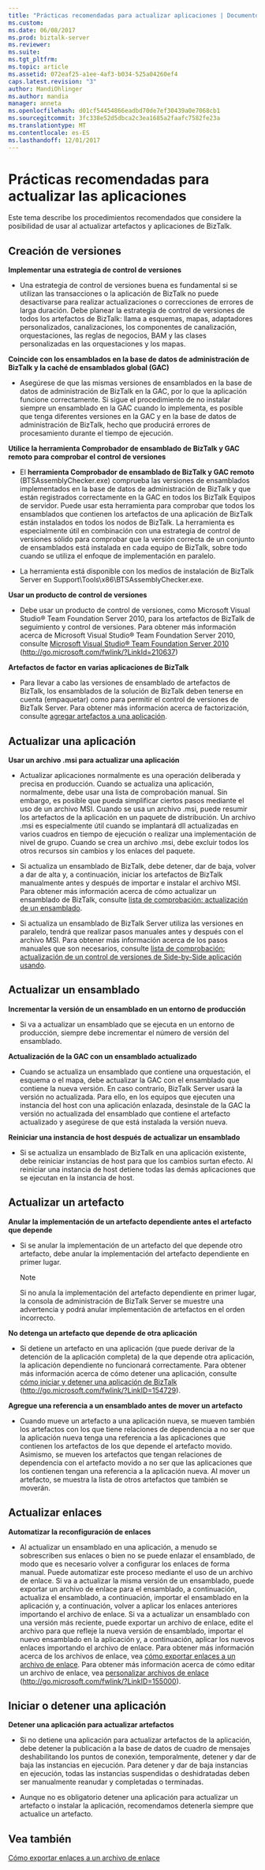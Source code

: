 ```yaml
---
title: "Prácticas recomendadas para actualizar aplicaciones | Documentos de Microsoft"
ms.custom: 
ms.date: 06/08/2017
ms.prod: biztalk-server
ms.reviewer: 
ms.suite: 
ms.tgt_pltfrm: 
ms.topic: article
ms.assetid: 072eaf25-a1ee-4af3-b034-525a04260ef4
caps.latest.revision: "3"
author: MandiOhlinger
ms.author: mandia
manager: anneta
ms.openlocfilehash: d01cf54454866eadbd70de7ef30439a0e7068cb1
ms.sourcegitcommit: 3fc338e52d5dbca2c3ea1685a2faafc7582fe23a
ms.translationtype: MT
ms.contentlocale: es-ES
ms.lasthandoff: 12/01/2017
---
```

# <a name="best-practices-for-updating-applications"></a>Prácticas recomendadas para actualizar las aplicaciones
Este tema describe los procedimientos recomendados que considere la posibilidad de usar al actualizar artefactos y aplicaciones de BizTalk.  
  
## <a name="versioning"></a>Creación de versiones  
 **Implementar una estrategia de control de versiones**  
  
-   Una estrategia de control de versiones buena es fundamental si se utilizan las transacciones o la aplicación de BizTalk no puede desactivarse para realizar actualizaciones o correcciones de errores de larga duración. Debe planear la estrategia de control de versiones de todos los artefactos de BizTalk: llama a esquemas, mapas, adaptadores personalizados, canalizaciones, los componentes de canalización, orquestaciones, las reglas de negocios, BAM y las clases personalizadas en las orquestaciones y los mapas.  
  
 **Coincide con los ensamblados en la base de datos de administración de BizTalk y la caché de ensamblados global (GAC)**  
  
-   Asegúrese de que las mismas versiones de ensamblados en la base de datos de administración de BizTalk en la GAC, por lo que la aplicación funcione correctamente. Si sigue el procedimiento de no instalar siempre un ensamblado en la GAC cuando lo implementa, es posible que tenga diferentes versiones en la GAC y en la base de datos de administración de BizTalk, hecho que producirá errores de procesamiento durante el tiempo de ejecución.  
  
 **Utilice la herramienta Comprobador de ensamblado de BizTalk y GAC remoto para comprobar el control de versiones**  
  
-   El **herramienta Comprobador de ensamblado de BizTalk y GAC remoto** (BTSAssemblyChecker.exe) comprueba las versiones de ensamblados implementados en la base de datos de administración de BizTalk y que están registrados correctamente en la GAC en todos los BizTalk Equipos de servidor. Puede usar esta herramienta para comprobar que todos los ensamblados que contienen los artefactos de una aplicación de BizTalk están instalados en todos los nodos de BizTalk. La herramienta es especialmente útil en combinación con una estrategia de control de versiones sólido para comprobar que la versión correcta de un conjunto de ensamblados está instalada en cada equipo de BizTalk, sobre todo cuando se utiliza el enfoque de implementación en paralelo.  
  
-   La herramienta está disponible con los medios de instalación de BizTalk Server en Support\Tools\x86\BTSAssemblyChecker.exe.  
  
 **Usar un producto de control de versiones**  
  
-   Debe usar un producto de control de versiones, como Microsoft Visual Studio® Team Foundation Server 2010, para los artefactos de BizTalk de seguimiento y control de versiones. Para obtener más información acerca de Microsoft Visual Studio® Team Foundation Server 2010, consulte [Microsoft Visual Studio® Team Foundation Server 2010](http://go.microsoft.com/fwlink/?LinkId=210637) (http://go.microsoft.com/fwlink/?LinkId=210637)  
  
 **Artefactos de factor en varias aplicaciones de BizTalk**  
  
-   Para llevar a cabo las versiones de ensamblado de artefactos de BizTalk, los ensamblados de la solución de BizTalk deben tenerse en cuenta (empaquetar) como para permitir el control de versiones de BizTalk Server. Para obtener más información acerca de factorización, consulte [agregar artefactos a una aplicación](../technical-guides/adding-artifacts-to-an-application.md).  
  
## <a name="updating-an-application"></a>Actualizar una aplicación  
 **Usar un archivo .msi para actualizar una aplicación**  
  
-   Actualizar aplicaciones normalmente es una operación deliberada y precisa en producción. Cuando se actualiza una aplicación, normalmente, debe usar una lista de comprobación manual. Sin embargo, es posible que pueda simplificar ciertos pasos mediante el uso de un archivo MSI. Cuando se usa un archivo .msi, puede resumir los artefactos de la aplicación en un paquete de distribución. Un archivo .msi es especialmente útil cuando se implantará dll actualizadas en varios cuadros en tiempo de ejecución o realizar una implementación de nivel de grupo. Cuando se crea un archivo .msi, debe excluir todos los otros recursos sin cambios y los enlaces del paquete.  
  
-   Si actualiza un ensamblado de BizTalk, debe detener, dar de baja, volver a dar de alta y, a continuación, iniciar los artefactos de BizTalk manualmente antes y después de importar e instalar el archivo MSI. Para obtener más información acerca de cómo actualizar un ensamblado de BizTalk, consulte [lista de comprobación: actualización de un ensamblado](../technical-guides/checklist-updating-an-assembly.md).  
  
-   Si actualiza un ensamblado de BizTalk Server utiliza las versiones en paralelo, tendrá que realizar pasos manuales antes y después con el archivo MSI. Para obtener más información acerca de los pasos manuales que son necesarios, consulte [lista de comprobación: actualización de un control de versiones de Side-by-Side aplicación usando](../technical-guides/checklist-updating-an-application-using-side-by-side-versioning.md).  
  
## <a name="updating-an-assembly"></a>Actualizar un ensamblado  
 **Incrementar la versión de un ensamblado en un entorno de producción**  
  
-   Si va a actualizar un ensamblado que se ejecuta en un entorno de producción, siempre debe incrementar el número de versión del ensamblado.  
  
 **Actualización de la GAC con un ensamblado actualizado**  
  
-   Cuando se actualiza un ensamblado que contiene una orquestación, el esquema o el mapa, debe actualizar la GAC con el ensamblado que contiene la nueva versión. En caso contrario, BizTalk Server usará la versión no actualizada. Para ello, en los equipos que ejecuten una instancia del host con una aplicación enlazada, desinstale de la GAC la versión no actualizada del ensamblado que contiene el artefacto actualizado y asegúrese de que está instalada la versión nueva.  
  
 **Reiniciar una instancia de host después de actualizar un ensamblado**  
  
-   Si se actualiza un ensamblado de BizTalk en una aplicación existente, debe reiniciar instancias de host para que los cambios surtan efecto. Al reiniciar una instancia de host detiene todas las demás aplicaciones que se ejecutan en la instancia de host.  
  
## <a name="updating-an-artifact"></a>Actualizar un artefacto  
 **Anular la implementación de un artefacto dependiente antes el artefacto que depende**  
  
-   Si se anular la implementación de un artefacto del que depende otro artefacto, debe anular la implementación del artefacto dependiente en primer lugar.  
  
    > [!NOTE]  
    >  Si no anula la implementación del artefacto dependiente en primer lugar, la consola de administración de BizTalk Server se muestre una advertencia y podrá anular implementación de artefactos en el orden incorrecto.  
  
 **No detenga un artefacto que depende de otra aplicación**  
  
-   Si detiene un artefacto en una aplicación (que puede derivar de la detención de la aplicación completa) de la que depende otra aplicación, la aplicación dependiente no funcionará correctamente. Para obtener más información acerca de cómo detener una aplicación, consulte [cómo iniciar y detener una aplicación de BizTalk](http://go.microsoft.com/fwlink/?LinkID=154729) (http://go.microsoft.com/fwlink/?LinkID=154729).  
  
 **Agregue una referencia a un ensamblado antes de mover un artefacto**  
  
-   Cuando mueve un artefacto a una aplicación nueva, se mueven también los artefactos con los que tiene relaciones de dependencia a no ser que la aplicación nueva tenga una referencia a las aplicaciones que contienen los artefactos de los que depende el artefacto movido. Asimismo, se mueven los artefactos que tengan relaciones de dependencia con el artefacto movido a no ser que las aplicaciones que los contienen tengan una referencia a la aplicación nueva. Al mover un artefacto, se muestra la lista de otros artefactos que también se moverán.  
  
## <a name="updating-bindings"></a>Actualizar enlaces  
 **Automatizar la reconfiguración de enlaces**  
  
-   Al actualizar un ensamblado en una aplicación, a menudo se sobrescriben sus enlaces o bien no se puede enlazar el ensamblado, de modo que es necesario volver a configurar los enlaces de forma manual. Puede automatizar este proceso mediante el uso de un archivo de enlace. Si va a actualizar la misma versión de un ensamblado, puede exportar un archivo de enlace para el ensamblado, a continuación, actualiza el ensamblado, a continuación, importar el ensamblado en la aplicación y, a continuación, volver a aplicar los enlaces anteriores importando el archivo de enlace. Si va a actualizar un ensamblado con una versión más reciente, puede exportar un archivo de enlace, edite el archivo para que refleje la nueva versión de ensamblado, importar el nuevo ensamblado en la aplicación y, a continuación, aplicar los nuevos enlaces importando el archivo de enlace. Para obtener más información acerca de los archivos de enlace, vea [cómo exportar enlaces a un archivo de enlace](../technical-guides/how-to-export-bindings-to-a-binding-file.md). Para obtener más información acerca de cómo editar un archivo de enlace, vea [personalizar archivos de enlace](http://go.microsoft.com/fwlink/?LinkID=155000) (http://go.microsoft.com/fwlink/?LinkID=155000).  
  
## <a name="starting-or-stopping-an-application"></a>Iniciar o detener una aplicación  
 **Detener una aplicación para actualizar artefactos**  
  
-   Si no detiene una aplicación para actualizar artefactos de la aplicación, debe detener la publicación a la base de datos de cuadro de mensajes deshabilitando los puntos de conexión, temporalmente, detener y dar de baja las instancias en ejecución. Para detener y dar de baja instancias en ejecución, todas las instancias suspendidas o deshidratadas deben ser manualmente reanudar y completadas o terminadas.  
  
-   Aunque no es obligatorio detener una aplicación para actualizar un artefacto o instalar la aplicación, recomendamos detenerla siempre que actualice un artefacto.  
  
## <a name="see-also"></a>Vea también  
 [Cómo exportar enlaces a un archivo de enlace](../technical-guides/how-to-export-bindings-to-a-binding-file.md)